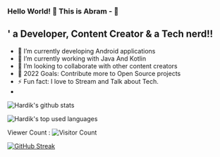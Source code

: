 ### Hello World! 👋 This is Abram - 👋 

##  ' a Developer, Content Creator & a Tech nerd!!

- 🔭 I’m currently developing Android applications
- 🌱 I’m currently working with Java And Kotlin 
- 👯 I’m looking to collaborate with other content creators
- 🥅 2022 Goals: Contribute more to Open Source projects
- ⚡ Fun fact: I love to Stream and Talk about Tech.
-
![Hardik's github stats](https://github-readme-stats.vercel.app/api?username=mkao&show_icons=true&count_private=true&show_icons=true)

![Hardik's top used languages](https://github-readme-stats.vercel.app/api/top-langs/?username=mkao&layout=compact&exclude_repo=dt_laurel_sprout,dt_laurel_sprout_oss,vt_laurel_sprout,vt_laurel_sprout_oss,shrp_xiaomi_laurel_sprout,oddlyspaced.github.io,gims-dump,device_oneplus_avicii,oos-cam)

Viewer Count :
 ![Visitor Count](https://profile-counter.glitch.me/{mkao}/count.svg)

[![GitHub Streak](http://github-readme-streak-stats.herokuapp.com?user=mkao&theme=github-light&date_format=M%20j%5B%2C%20Y%5D)](https://git.io/streak-stats)
